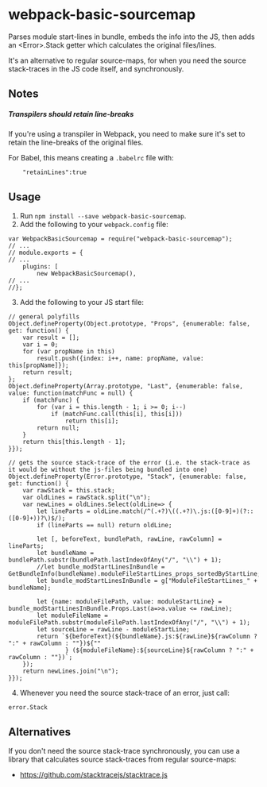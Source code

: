 # webpack-basic-sourcemap
Parses module start-lines in bundle, embeds the info into the JS, then adds an \<Error\>.Stack getter which calculates the original files/lines.

It's an alternative to regular source-maps, for when you need the source stack-traces in the JS code itself, and synchronously.

## Notes

##### Transpilers should retain line-breaks

If you're using a transpiler in Webpack, you need to make sure it's set to retain the line-breaks of the original files.

For Babel, this means creating a `.babelrc` file with:
```
	"retainLines":true
```

## Usage
1) Run `npm install --save webpack-basic-sourcemap`.  
2) Add the following to your `webpack.config` file:  
```
var WebpackBasicSourcemap = require("webpack-basic-sourcemap");
// ...
// module.exports = {
// ...
	plugins: [
		new WebpackBasicSourcemap(),
// ...
//};
```
3) Add the following to your JS start file:  
```
// general polyfills
Object.defineProperty(Object.prototype, "Props", {enumerable: false, get: function() {
	var result = [];
	var i = 0;
	for (var propName in this)
		result.push({index: i++, name: propName, value: this[propName]});
	return result;
};
Object.defineProperty(Array.prototype, "Last", {enumerable: false, value: function(matchFunc = null) {
	if (matchFunc) {
        for (var i = this.length - 1; i >= 0; i--)
            if (matchFunc.call(this[i], this[i]))
                return this[i];
        return null;
    }
    return this[this.length - 1];
}});

// gets the source stack-trace of the error (i.e. the stack-trace as it would be without the js-files being bundled into one)
Object.defineProperty(Error.prototype, "Stack", {enumerable: false, get: function() {
	var rawStack = this.stack;
	var oldLines = rawStack.split("\n");
	var newLines = oldLines.Select(oldLine=> {
		let lineParts = oldLine.match(/^(.+?)\((.+?)\.js:([0-9]+)(?::([0-9]+))?\)$/);
		if (lineParts == null) return oldLine;

		let [, beforeText, bundlePath, rawLine, rawColumn] = lineParts;
		let bundleName = bundlePath.substr(bundlePath.lastIndexOfAny("/", "\\") + 1);
		//let bundle_modStartLinesInBundle = GetBundleInfo(bundleName).moduleFileStartLines_props_sortedByStartLine;
		let bundle_modStartLinesInBundle = g["ModuleFileStartLines_" + bundleName];

		let {name: moduleFilePath, value: moduleStartLine} = bundle_modStartLinesInBundle.Props.Last(a=>a.value <= rawLine);
		let moduleFileName = moduleFilePath.substr(moduleFilePath.lastIndexOfAny("/", "\\") + 1);
		let sourceLine = rawLine - moduleStartLine;
		return `${beforeText}(${bundleName}.js:${rawLine}${rawColumn ? ":" + rawColumn : ""})${""
				} (${moduleFileName}:${sourceLine}${rawColumn ? ":" + rawColumn : ""})`;
	});
	return newLines.join("\n");
}});
```
4) Whenever you need the source stack-trace of an error, just call:
```
error.Stack
```

## Alternatives
If you don't need the source stack-trace synchronously, you can use a library that calculates source stack-traces from regular source-maps:
* https://github.com/stacktracejs/stacktrace.js